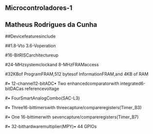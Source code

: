 

## Microcontroladores-1

## Matheus Rodrigues da Cunha

##Devicefeaturesinclude 

##1.8-Vto 3.6-Voperation 

#16-BitRISCarchitectureup 

#24-MHzsystemclockand 8-MHzFRAMaccess 

#32KBof ProgramFRAM,512 bytesof InformationFRAM,and 4KB of RAM

#•  12-channel12-bitADC•  Two enhancedcomparatorwith integrated6-bitDACas referencevoltage

#•  FourSmartAnalogCombo(SAC-L3)

#•  Three16-bittimerswith threecapture/compareregisters(Timer_B3)

#•  One 16-bittimerwith sevencapture/compareregisters(Timer_B7)

#•  32-bithardwaremultiplier(MPY)•  44 GPIOs

